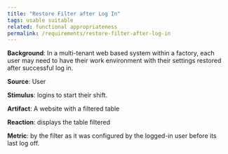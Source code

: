 ```yaml
---
title: "Restore Filter after Log In"
tags: usable suitable
related: functional appropriateness 
permalink: /requirements/restore-filter-after-log-in
---
```


<div class="quality-requirement" markdown="1">

**Background**: In a multi-tenant web based system within a factory, each user may need to have their work environment with their settings restored after successful log in.

**Source**: User

**Stimulus**: logins to start their shift.

**Artifact**: A website with a filtered table

**Reaction**: displays the table filtered

**Metric**: by the filter as it was configured by the logged-in user before its last log off.

</div><br>